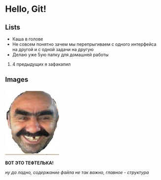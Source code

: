 # Hello, Git!

## Lists
* Каша в голове
* Не совсем понятно зачем мы перепрыгиваем с одного интерфейса на другой и с одной задачи на другую
* Делаю уже 5ую папку для домашней работы
1. 4 предыдущих я зафакапил


## Images
![Это тефтелька](teftelka_shatal.jpg)

__ВОТ ЭТО ТЕФТЕЛЬКА!__

_ну да ладно, содержание файла не так важно, главное - структура_